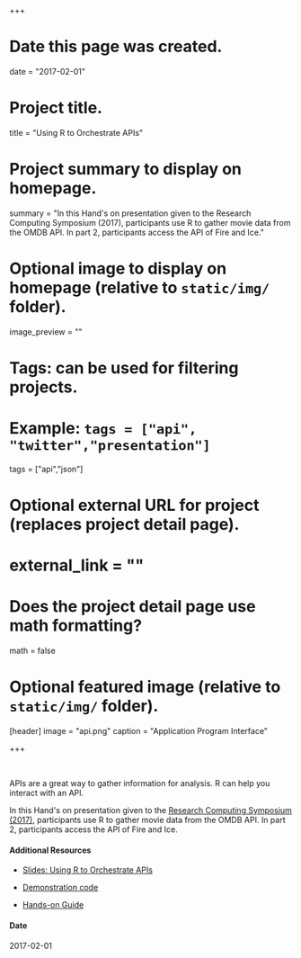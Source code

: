 +++
# Date this page was created.
date = "2017-02-01"

# Project title.
title = "Using R to Orchestrate APIs"

# Project summary to display on homepage.
summary = "In this Hand's on presentation given to the Research Computing Symposium (2017), participants use R to gather movie data from the OMDB API.  In part 2, participants access the API of Fire and Ice."

# Optional image to display on homepage (relative to `static/img/` folder).
image_preview = ""

# Tags: can be used for filtering projects.
# Example: `tags = ["api", "twitter","presentation"]`
tags = ["api","json"]

# Optional external URL for project (replaces project detail page).
# external_link = ""

# Does the project detail page use math formatting?
math = false

# Optional featured image (relative to `static/img/` folder).
[header]
image = "api.png"
caption = "Application Program Interface"

+++

&nbsp;

APIs are a great way to gather information for analysis.  R can help you interact with an API.  

In this Hand's on presentation given to the 
[Research Computing Symposium (2017)](https://rc.duke.edu/symposium-2017/),
 participants use R to gather movie data from the OMDB API.  In part 2, participants 
 access the API of Fire and Ice.

#### Additional Resources

- [Slides:  Using R to Orchestrate APIs](/project/custom/rcs2017/slides/slides.html) 

- [Demonstration code](/project/custom/rcs2017/demonstration.nb.html)

- [Hands-on Guide](/project/custom/rcs2017/handson.nb.html)


#### Date
2017-02-01
